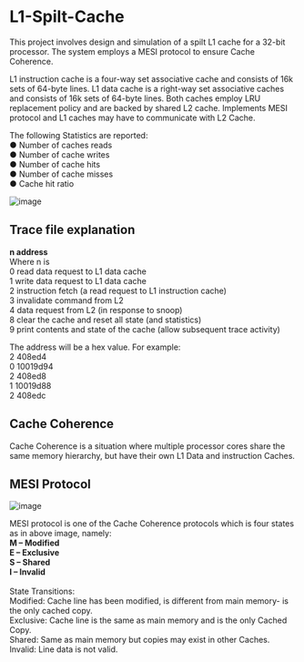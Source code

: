 # L1-Spilt-Cache

This project involves design and simulation of a spilt L1 cache for a 32-bit processor. 
The system employs a MESI protocol to ensure Cache Coherence. 

L1 instruction cache is a four-way set associative cache and consists of 16k sets of 64-byte lines. 
L1 data cache is a right-way set associative caches and consists of 16k sets of 64-byte lines. 
Both caches employ LRU replacement policy and are backed by shared L2 cache. Implements MESI protocol and L1 caches may have to communicate with L2 Cache. 

The following Statistics are reported: <br>
● Number of caches reads <br>
● Number of cache writes <br>
● Number of cache hits <br>
● Number of cache misses <br>
● Cache hit ratio <br>

![image](https://github.com/krishnaachyuth/L1-Spilt-Cache/assets/34981932/5d2aee6a-45f8-48b1-8c27-c44b8fb3d6da)

<h2>Trace file explanation</h2>

<b>n address</b><br>
 Where n is<br>
 0 read data request to L1 data cache<br>
 1 write data request to L1 data cache<br>
 2 instruction fetch (a read request to L1 instruction cache)<br>
 3 invalidate command from L2<br>
 4 data request from L2 (in response to snoop)<br>
 8 clear the cache and reset all state (and statistics)<br>
 9 print contents and state of the cache (allow subsequent trace activity)<br>

The address will be a hex value. For example:<br>
2 408ed4<br>
0 10019d94<br>
2 408ed8<br>
1 10019d88<br>
2 408edc<br>

<h2> Cache Coherence </h2>
 Cache Coherence is a situation where multiple processor cores share the 
same memory hierarchy, but have their own L1 Data and instruction Caches. <br>

<h2> MESI Protocol </h2>

![image](https://github.com/krishnaachyuth/L1-Spilt-Cache/assets/34981932/c6033736-bd95-4e3e-8d12-d49ce3926ccb)

MESI protocol is one of the Cache Coherence protocols which is four states as in above image, 
namely: <br>
<b>M – Modified</b><br> 
<b>E – Exclusive</b><br>
<b>S – Shared</b><br>
<b>I – Invalid</b><br>
<br>
State Transitions: <br>
Modified: Cache line has been modified, is different from main memory- is the only cached copy.<br>
Exclusive: Cache line is the same as main memory and is the only Cached Copy.<br>
Shared: Same as main memory but copies may exist in other Caches. <br>
Invalid: Line data is not valid.<br>
